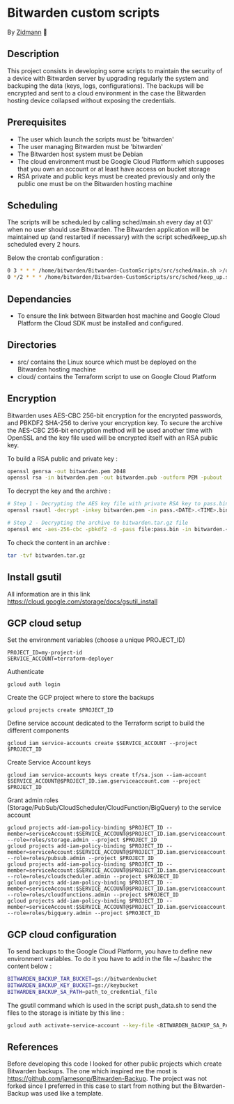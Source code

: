 # Bitwarden custom scripts
By [Zidmann](mailto:emmanuel.zidel@gmail.com) :bow:

## Description
This project consists in developing some scripts to maintain the security of a device with Bitwarden server by upgrading regularly the system and backuping the data (keys, logs, configurations).
The backups will be encrypted and sent to a cloud environment in the case the Bitwarden hosting device collapsed without exposing the credentials.

## Prerequisites
* The user which launch the scripts must be 'bitwarden'
* The user managing Bitwarden must be 'bitwarden'
* The Bitwarden host system must be Debian
* The cloud environment must be Google Cloud Platform which supposes that you own an account or at least have access on bucket storage
* RSA private and public keys must be created previously and only the public one must be on the Bitwarden hosting machine

## Scheduling
The scripts will be scheduled by calling sched/main.sh every day at 03' when no user should use Bitwarden.
The Bitwarden application will be maintained up (and restarted if necessary) with the script sched/keep_up.sh scheduled every 2 hours.

Below the crontab configuration :
```bash
0 3 * * * /home/bitwarden/Bitwarden-CustomScripts/src/sched/main.sh >/dev/null 2>&1
0 */2 * * * /home/bitwarden/Bitwarden-CustomScripts/src/sched/keep_up.sh >/dev/null 2>&1
```

## Dependancies
* To ensure the link between Bitwarden host machine and Google Cloud Platform the Cloud SDK must be installed and configured.

## Directories
* src/ contains the Linux source which must be deployed on the Bitwarden hosting machine
* cloud/ contains the Terraform script to use on Google Cloud Platform

## Encryption
Bitwarden uses AES-CBC 256-bit encryption for the encrypted passwords, and PBKDF2 SHA-256 to derive your encryption key.
To secure the archive the AES-CBC 256-bit encryption method will be used another time with OpenSSL and the key file used will be encrypted itself with an RSA public key.

To build a RSA public and private key :
```bash
openssl genrsa -out bitwarden.pem 2048
openssl rsa -in bitwarden.pem -out bitwarden.pub -outform PEM -pubout
```

To decrypt the key and the archive :
```bash
# Step 1 - Decrypting the AES key file with private RSA key to pass.bin file
openssl rsautl -decrypt -inkey bitwarden.pem -in pass.<DATE>.<TIME>.bin.enc -out pass.bin

# Step 2 - Decrypting the archive to bitwarden.tar.gz file
openssl enc -aes-256-cbc -pbkdf2 -d -pass file:pass.bin -in bitwarden.<DATE>.<TIME>.tar.gz.enc -out bitwarden.tar.gz
```

To check the content in an archive :
```bash
tar -tvf bitwarden.tar.gz
```

## Install gsutil
All information are in this link <https://cloud.google.com/storage/docs/gsutil_install>

## GCP cloud setup

Set the environment variables (choose a unique PROJECT_ID)
```
PROJECT_ID=my-project-id
SERVICE_ACCOUNT=terraform-deployer
```

Authenticate
```
gcloud auth login
```

Create the GCP project where to store the backups
```
gcloud projects create $PROJECT_ID
```

Define service account dedicated to the Terraform script to build the different components
```
gcloud iam service-accounts create $SERVICE_ACCOUNT --project $PROJECT_ID
```

Create Service Account keys
```
gcloud iam service-accounts keys create tf/sa.json --iam-account $SERVICE_ACCOUNT@$PROJECT_ID.iam.gserviceaccount.com --project $PROJECT_ID
```

Grant admin roles (Storage/PubSub/CloudScheduler/CloudFunction/BigQuery) to the service account
```
gcloud projects add-iam-policy-binding $PROJECT_ID --member=serviceAccount:$SERVICE_ACCOUNT@$PROJECT_ID.iam.gserviceaccount.com --role=roles/storage.admin --project $PROJECT_ID
gcloud projects add-iam-policy-binding $PROJECT_ID --member=serviceAccount:$SERVICE_ACCOUNT@$PROJECT_ID.iam.gserviceaccount.com --role=roles/pubsub.admin --project $PROJECT_ID
gcloud projects add-iam-policy-binding $PROJECT_ID --member=serviceAccount:$SERVICE_ACCOUNT@$PROJECT_ID.iam.gserviceaccount.com --role=roles/cloudscheduler.admin --project $PROJECT_ID
gcloud projects add-iam-policy-binding $PROJECT_ID --member=serviceAccount:$SERVICE_ACCOUNT@$PROJECT_ID.iam.gserviceaccount.com --role=roles/cloudfunctions.admin --project $PROJECT_ID
gcloud projects add-iam-policy-binding $PROJECT_ID --member=serviceAccount:$SERVICE_ACCOUNT@$PROJECT_ID.iam.gserviceaccount.com --role=roles/bigquery.admin --project $PROJECT_ID
```

## GCP cloud configuration
To send backups to the Google Cloud Platform, you have to define new environment variables.
To do it you have to add in the file ~/.bashrc the content below :
```bash
BITWARDEN_BACKUP_TAR_BUCKET=gs://bitwardenbucket
BITWARDEN_BACKUP_KEY_BUCKET=gs://keybucket
BITWARDEN_BACKUP_SA_PATH=path_to_credential_file
```

The gsutil command which is used in the script push_data.sh to send the files to the storage is initiate by this line :
```bash
gcloud auth activate-service-account --key-file <BITWARDEN_BACKUP_SA_PATH>
```

## References
Before developing this code I looked for other public projects which create Bitwarden backups.
The one which inspired me the most is https://github.com/jamesonp/Bitwarden-Backup.
The project was not forked since I preferred in this case to start from nothing but the Bitwarden-Backup was used like a template.

